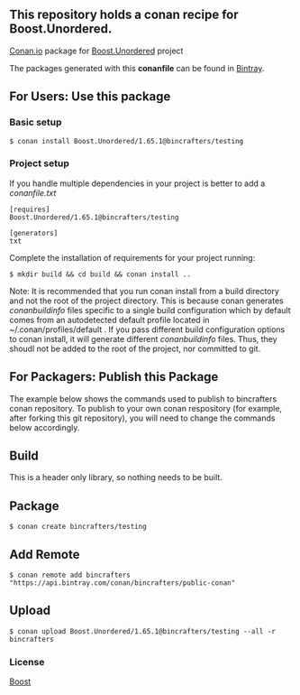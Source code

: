 ## This repository holds a conan recipe for Boost.Unordered.

[Conan.io](https://conan.io) package for [Boost.Unordered](https://github.com/Boostorg/Unordered) project

The packages generated with this **conanfile** can be found in [Bintray](https://bintray.com/bincrafters/public-conan/Boost.Unordered%3Abincrafters).

## For Users: Use this package

### Basic setup

    $ conan install Boost.Unordered/1.65.1@bincrafters/testing

### Project setup

If you handle multiple dependencies in your project is better to add a *conanfile.txt*

    [requires]
    Boost.Unordered/1.65.1@bincrafters/testing

    [generators]
    txt

Complete the installation of requirements for your project running:</small></span>

    $ mkdir build && cd build && conan install ..
	
Note: It is recommended that you run conan install from a build directory and not the root of the project directory.  This is because conan generates *conanbuildinfo* files specific to a single build configuration which by default comes from an autodetected default profile located in ~/.conan/profiles/default .  If you pass different build configuration options to conan install, it will generate different *conanbuildinfo* files.  Thus, they shoudl not be added to the root of the project, nor committed to git. 

## For Packagers: Publish this Package

The example below shows the commands used to publish to bincrafters conan repository. To publish to your own conan respository (for example, after forking this git repository), you will need to change the commands below accordingly. 

## Build  

This is a header only library, so nothing needs to be built.

## Package 

    $ conan create bincrafters/testing
	
## Add Remote

	$ conan remote add bincrafters "https://api.bintray.com/conan/bincrafters/public-conan"

## Upload

    $ conan upload Boost.Unordered/1.65.1@bincrafters/testing --all -r bincrafters

### License
[Boost](LICENSE)
